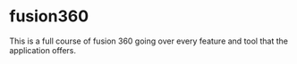 # fusion360
This is a full course of fusion 360 going over every feature and tool that the application offers.
